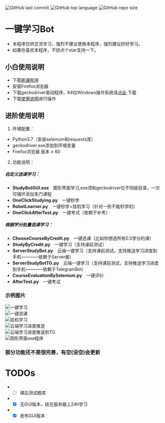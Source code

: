 ![GitHub last commit](https://img.shields.io/github/last-commit/Idealisten/OneClickToLearnFotonUniversityOnlineStudyPlatform)
![GitHub top language](https://img.shields.io/github/languages/top/Idealisten/OneClickToLearnFotonUniversityOnlineStudyPlatform)
![GitHub repo size](https://img.shields.io/github/repo-size/Idealisten/OneClickToLearnFotonUniversityOnlineStudyPlatform)
# 一键学习Bot
* 本程序仅供交流学习，强烈不建议使用本程序，强烈建议好好学习。<br>
* 如果你喜欢本程序，不妨点个star支持一下。<br>
## 小白使用说明<br>
* 下载[刷课程序](https://github.com/Idealisten/OneClickToLearnFotonUniversityOnlineStudyPlatform/releases/download/0.31/StudyBotGUI.exe)
* 安装Firefox浏览器
* 下载geckodriver驱动程序，64位Windows操作系统请[点此](https://github.com/mozilla/geckodriver/releases/download/v0.29.1/geckodriver-v0.29.1-win64.zip) 下载
* 下载[使用说明](https://github.com/Idealisten/OneClickToLearnFotonUniversityOnlineStudyPlatform/raw/master/%E4%BD%BF%E7%94%A8%E8%AF%B4%E6%98%8E.docx)进行操作
## 进阶使用说明<br>
1.  环境配置：<br>
* Python3.7（安装selenium和requests库）<br>
* geckodriver.exe添加到环境变量<br>
* Firefox浏览器 版本 ≥ 60<br>
2. 功能说明：<br>
##### 自定义选课学习：
* **StudyBotGUI.exe**&emsp;图形界面学习,exe须和geckodriver位于同级目录，一次可循环添加多门课程<br>
* **OneClickStudying.py**&emsp;一键秒学<br>
* **RobotLearner.py**&emsp;一键秒学+挂机学习（针对一些不能秒学的）<br>
* **OneClickAfterTest.py**&emsp;一键考试（依赖于补考）<br>
##### 根据学分批量选课学习：
* **ChooseCourseByCredit.py**&emsp;一键选课（比如你想选所有0.5学分的课）<br>
* **StudyByCredit.py**&emsp;一键学习（支持课前测试）<br>
* **ServerStudyBot.py**&emsp;云端一键学习（支持课前测试，支持推送学习进度到手机————依赖于Server酱）<br>
* **ServerStudyBotTG.py**&emsp;云端一键学习（支持课前测试，支持推送学习进度到手机————依赖于TelegramBot）<br>
* **CourseEvaluationBySelenium.py**&emsp;一键评价<br>
* **AfterTest.py**&emsp;一键考试<br>
### 示例图片
![一键学习](https://github.com/Idealisten/OneClickToLearnFotonUniversityOnlineStudyPlatform/blob/master/Images/%E4%B8%80%E9%94%AE%E5%AD%A6%E4%B9%A0.JPG)<br>
![一键选课](https://github.com/Idealisten/OneClickToLearnFotonUniversityOnlineStudyPlatform/blob/master/Images/%E4%B8%80%E9%94%AE%E9%80%89%E8%AF%BE.JPG)<br>
![挂机学习](https://github.com/Idealisten/OneClickToLearnFotonUniversityOnlineStudyPlatform/blob/master/Images/%E6%8C%82%E6%9C%BA%E5%AD%A6%E4%B9%A0.JPG)<br>
![云端学习进度推送](https://github.com/Idealisten/OneClickToLearnFotonUniversityOnlineStudyPlatform/blob/master/Images/%E4%BA%91%E7%AB%AF%E5%AD%A6%E4%B9%A0%E6%8E%A8%E9%80%81.jpg)<br>
![云端学习进度推送到TG](https://github.com/Idealisten/OneClickToLearnFotonUniversityOnlineStudyPlatform/blob/master/Images/%E6%8E%A8%E9%80%81TG.jpg)<br>
![图形界面exe程序](https://github.com/Idealisten/OneClickToLearnFotonUniversityOnlineStudyPlatform/blob/master/Images/GUI.jpg)<br>
### 部分功能还不是很完善，有空(没空)会更新
# TODOs
* - [ ] 课后测试题库
* - [x] 无GUI版本，挂在服务器上24h学习
* - [x] 发布GUI版本
